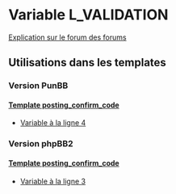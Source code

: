 # Variable L_VALIDATION
[Explication sur le forum des forums](http://forum.forumactif.com/t294113-listing-des-variables#L_VALIDATION)
## Utilisations dans les templates
### Version PunBB
#### [Template posting_confirm_code](punbb/posting_confirm_code.md)
* [Variable à la ligne 4](../punbb/posting_confirm_code.tpl#L4)
### Version phpBB2
#### [Template posting_confirm_code](subsilver/posting_confirm_code.md)
* [Variable à la ligne 3](../subsilver/posting_confirm_code.tpl#L3)
